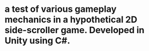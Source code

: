 # a test of various gameplay mechanics in a hypothetical 2D side-scroller game. Developed in Unity using C#.
